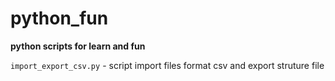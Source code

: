 # python_fun
**python scripts for learn and fun**

`import_export_csv.py` - script import files format csv and export struture file
